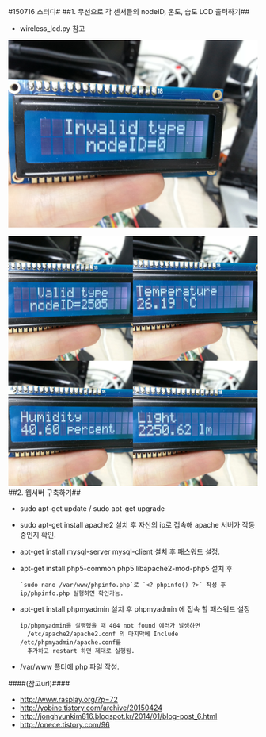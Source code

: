 #150716 스터디#
##1. 무선으로 각 센서들의 nodeID, 온도, 습도 LCD 출력하기##
- wireless_lcd.py 참고

![](picture/IMG_0717_2.jpg)

![](picture/IMG_0717.jpg)
##2. 웹서버 구축하기##

- sudo apt-get update / sudo apt-get upgrade
- sudo apt-get install apache2
  설치 후 자신의 ip로 접속해 apache 서버가 작동중인지 확인.
  
- apt-get install mysql-server mysql-client
  설치 후 패스워드 설정.
  
- apt-get install php5-common php5 libapache2-mod-php5 설치 후 

      `sudo nano /var/www/phpinfo.php`로 `<? phpinfo() ?>` 작성 후 ip/phpinfo.php 실행하면 확인가능.
  
- apt-get install phpmyadmin 
  설치 후  phpmyadmin 에 접속 할 패스워드 설정

      ip/phpmyadmin을 실행했을 때 404 not found 에러가 발생하면
    	/etc/apache2/apache2.conf 의 마지막에 Include /etc/phpmyadmin/apache.conf를 
    	추가하고 restart 하면 제대로 실행됨.

- /var/www 폴더에 php 파일 작성.

####(참고url)####
- http://www.rasplay.org/?p=72
- http://yobine.tistory.com/archive/20150424
- http://jonghyunkim816.blogspot.kr/2014/01/blog-post_6.html
- http://onece.tistory.com/96
